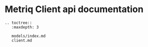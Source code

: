 # Metriq Client api documentation

```eval_rst
.. toctree::
   :maxdepth: 3

   models/index.md
   client.md
```